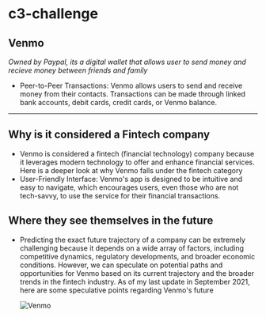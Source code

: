 # c3-challenge

## Venmo 

*Owned by Paypal, its a digital wallet that allows user to send money and recieve money between friends and family*

* Peer-to-Peer Transactions: Venmo allows users to send and receive money from their contacts. Transactions can be made through linked bank accounts, debit cards, credit cards, or Venmo balance.
---
## Why is it considered a Fintech company
* Venmo is considered a fintech (financial technology) company because it leverages modern technology to offer and enhance financial services. Here is a deeper look at why Venmo falls under the fintech category
* User-Friendly Interface: Venmo's app is designed to be intuitive and easy to navigate, which encourages users, even those who are not tech-savvy, to use the service for their financial transactions.
## Where they see themselves in the future
* Predicting the exact future trajectory of a company can be extremely challenging because it depends on a wide array of factors, including competitive dynamics, regulatory developments, and broader economic conditions. However, we can speculate on potential paths and opportunities for Venmo based on its current trajectory and the broader trends in the fintech industry. As of my last update in September 2021, here are some speculative points regarding Venmo's future


  ![Venmo](https://campbellteague.com/wp-content/uploads/2021/08/Screen-Shot-2021-08-10-at-9.07.01-AM.png)
